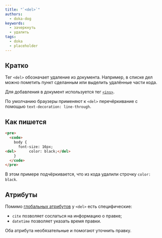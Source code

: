 ```yaml
---
title: "`<del>`"
authors:
  - doka-dog
keywords:
  - зачеркнуть
  - удалить
tags:
  - doka
  - placeholder
---
```


## Кратко

Тег `<del>` обозначает удаление из документа. Например, в списке дел можно пометить пункт сделанным или выделить удалённые части кода.

Для добавления в документ используется тег [`<ins>`](/html/ins).

По умолчанию браузеры применяют к `<del>` перечёркивание с помощью `text-decoration: line-through`.

## Как пишется

```html
<pre>
  <code>
    body {
      font-size: 16px;
<del>      color: black;</del>
    }
  </code>
</pre>
```

В этом примере подчёркивается, что из кода удалили строчку `color: black`.

## Атрибуты

Помимо [глобальных атрибутов](/html/global-attrs) у `<del>` есть специфические:

- `cite` позволяет сослаться на информацию о правке;
- `datetime` позволяет указать время правки.

Оба атрибута необязательные и помогают уточнить правку.
